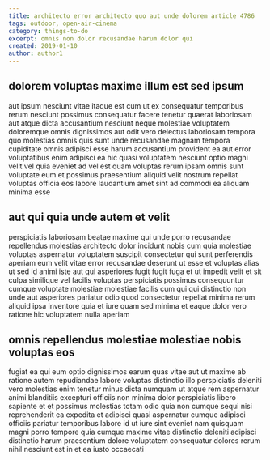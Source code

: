 ```yaml
---
title: architecto error architecto quo aut unde dolorem article 4786
tags: outdoor, open-air-cinema
category: things-to-do
excerpt: omnis non dolor recusandae harum dolor qui
created: 2019-01-10
author: author1
---
```


## dolorem voluptas maxime illum est sed ipsum

aut ipsum nesciunt vitae itaque est cum ut ex consequatur temporibus rerum nesciunt possimus consequatur facere tenetur quaerat laboriosam aut atque dicta accusantium nesciunt neque molestiae voluptatem doloremque omnis dignissimos aut odit vero delectus laboriosam tempora quo molestias omnis quis sunt unde recusandae magnam tempora cupiditate omnis adipisci esse harum accusantium provident ea aut error voluptatibus enim adipisci ea hic quasi voluptatem nesciunt optio magni velit vel quia eveniet ad vel est quam voluptas rerum ipsam omnis sunt voluptate eum et possimus praesentium aliquid velit nostrum repellat voluptas officia eos labore laudantium amet sint ad commodi ea aliquam minima esse

## aut qui quia unde autem et velit

perspiciatis laboriosam beatae maxime qui unde porro recusandae repellendus molestias architecto dolor incidunt nobis cum quia molestiae voluptas aspernatur voluptatem suscipit consectetur qui sunt perferendis aperiam eum velit vitae error recusandae deserunt ut esse et voluptas alias ut sed id animi iste aut qui asperiores fugit fugit fuga et ut impedit velit et sit culpa similique vel facilis voluptas perspiciatis possimus consequuntur cumque voluptate molestiae molestiae facilis cum qui qui distinctio non unde aut asperiores pariatur odio quod consectetur repellat minima rerum aliquid ipsa inventore quia et iure quam sed minima et eaque dolor vero ratione hic voluptatem nulla aperiam

## omnis repellendus molestiae molestiae nobis voluptas eos

fugiat ea qui eum optio dignissimos earum quas vitae aut ut maxime ab ratione autem repudiandae labore voluptas distinctio illo perspiciatis deleniti vero molestias enim tenetur minus dicta numquam ut atque rem aspernatur animi blanditiis excepturi officiis non minima dolor perspiciatis libero sapiente et et possimus molestias totam odio quia non cumque sequi nisi reprehenderit ea expedita et adipisci quasi aspernatur cumque adipisci officiis pariatur temporibus labore id ut iure sint eveniet nam quisquam magni porro tempore quia cumque maxime vitae distinctio deleniti adipisci distinctio harum praesentium dolore voluptatem consequatur dolores rerum nihil nesciunt est in et ea iusto occaecati
